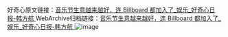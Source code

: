 好奇心原文链接：[音乐节生意越来越好，连 Billboard 都加入了_娱乐_好奇心日报-韩方航 ](https://www.qdaily.com/articles/11430.html)
WebArchive归档链接：[音乐节生意越来越好，连 Billboard 都加入了_娱乐_好奇心日报-韩方航 ](http://web.archive.org/web/20190623165310/https://www.qdaily.com/articles/11430.html)
![image](http://ww3.sinaimg.cn/large/007d5XDply1g3w8yp4gb2j30u03h9e81)